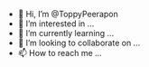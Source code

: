 - 👋 Hi, I’m @ToppyPeerapon
- 👀 I’m interested in ...
- 🌱 I’m currently learning ...
- 💞️ I’m looking to collaborate on ...
- 📫 How to reach me ...

<!---
ToppyPeerapon/ToppyPeerapon is a ✨ special ✨ repository because its `README.md` (this file) appears on your GitHub profile.
You can click the Preview link to take a look at your changes.
--->
